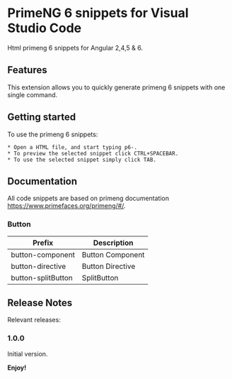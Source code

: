 # PrimeNG 6 snippets for Visual Studio Code

Html primeng 6 snippets for Angular 2,4,5 & 6.

## Features

This extension allows you to quickly generate primeng 6 snippets with one single command.

## Getting started

To use the primeng 6 snippets:

    * Open a HTML file, and start typing p6-.
    * To preview the selected snippet click CTRL+SPACEBAR.
    * To use the selected snippet simply click TAB.

## Documentation

All code snippets are based on primeng documentation https://www.primefaces.org/primeng/#/.

### Button

Prefix | Description
--- | ---
button-component | Button Component
button-directive | Button Directive
button-splitButton | SplitButton

## Release Notes

Relevant releases:

### 1.0.0

Initial version.

**Enjoy!**
